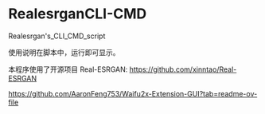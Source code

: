 # RealesrganCLI-CMD
 Realesrgan's_CLI_CMD_script



使用说明在脚本中，运行即可显示。



本程序使用了开源项目
Real-ESRGAN:
https://github.com/xinntao/Real-ESRGAN



https://github.com/AaronFeng753/Waifu2x-Extension-GUI?tab=readme-ov-file
